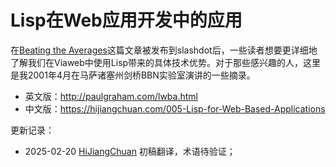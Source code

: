 



# Lisp在Web应用开发中的应用

在[Beating the Averages](https://hijiangchuan.com/paulgraham/006-Beating-the-Averages)这篇文章被发布到slashdot后，一些读者想要更详细地了解我们在Viaweb中使用Lisp带来的具体技术优势。对于那些感兴趣的人，这里是我2001年4月在马萨诸塞州剑桥BBN实验室演讲的一些摘录。

- 英文版：http://paulgraham.com/lwba.html
- 中文版：https://hijiangchuan.com/005-Lisp-for-Web-Based-Applications


更新记录：
- 2025-02-20 [HiJiangChuan](https://hijiangchuan.com) 初稿翻译，术语待验证；
